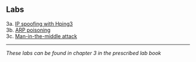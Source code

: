 ## Labs
3a. [IP spoofing with Hping3](https://vimeo.com/230768193/d83e1636f5)  
3b. [ARP poisoning](https://vimeo.com/230769664/0bb073335c)  
3c. [Man-in-the-middle attack](https://vimeo.com/230770614/528a72e5c7)  
___
*These labs can be found in chapter 3 in the prescribed lab book* 
